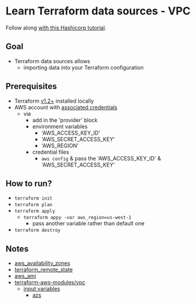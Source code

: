 # Learn Terraform data sources - VPC
Follow along [with this Hashicorp tutorial](https://developer.hashicorp.com/terraform/tutorials/configuration-language/data-sources).

## Goal
* Terraform data sources allows
  * importing data into your Terraform configuration

## Prerequisites
* Terraform [v1.2+](https://developer.hashicorp.com/terraform/tutorials/aws-get-started/install-cli) installed locally
* AWS account with [associated credentials](https://registry.terraform.io/providers/hashicorp/aws/latest/docs#authentication-and-configuration)
  * via
    * add in the 'provider' block
    * environment variables
      * 'AWS_ACCESS_KEY_ID'
      * 'AWS_SECRET_ACCESS_KEY'
      * 'AWS_REGION'
    * credential files
      * `aws config` & pass the 'AWS_ACCESS_KEY_ID' & 'AWS_SECRET_ACCESS_KEY'

## How to run?
* `terraform init`
* `terraform plan`
* `terraform apply`
  * `terraform appy -var aws_region=us-west-1`
    * pass another variable rather than default one
* `terraform destroy`

## Notes
* [aws_availability_zones](https://registry.terraform.io/providers/hashicorp/aws/latest/docs/data-sources/availability_zones)
* [terraform_remote_state](https://developer.hashicorp.com/terraform/language/state/remote-state-data)
* [aws_ami](https://registry.terraform.io/providers/hashicorp/aws/latest/docs/data-sources/ami)
* [terraform-aws-modules/vpc](https://registry.terraform.io/modules/terraform-aws-modules/vpc/aws/latest)
  * [input variables](https://github.com/terraform-aws-modules/terraform-aws-vpc?tab=readme-ov-file#inputs)
    * [azs](https://github.com/terraform-aws-modules/terraform-aws-vpc?tab=readme-ov-file#input_azs)